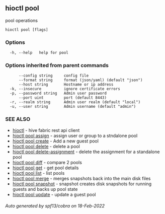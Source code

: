 ## hioctl pool

pool operations

```
hioctl pool [flags]
```

### Options

```
  -h, --help   help for pool
```

### Options inherited from parent commands

```
      --config string     config file
      --format string     format (json/yaml) (default "json")
      --host string       Hostname or ip address
  -k, --insecure          ignore certificate errors
  -p, --password string   Admin user password
      --port uint         port (default 8443)
  -r, --realm string      Admin user realm (default "local")
  -u, --user string       Admin username (default "admin")
```

### SEE ALSO

* [hioctl](hioctl.md)	 - hive fabric rest api client
* [hioctl pool assign](hioctl_pool_assign.md)	 - assign user or group to a stndalone pool
* [hioctl pool create](hioctl_pool_create.md)	 - Add a new guest pool
* [hioctl pool delete](hioctl_pool_delete.md)	 - delete a pool
* [hioctl pool delete-assignment](hioctl_pool_delete-assignment.md)	 - delete the assignment for a standalone pool
* [hioctl pool diff](hioctl_pool_diff.md)	 - compare 2 pools
* [hioctl pool get](hioctl_pool_get.md)	 - get pool details
* [hioctl pool list](hioctl_pool_list.md)	 - list pools
* [hioctl pool merge](hioctl_pool_merge.md)	 - merges snapshots back into the main disk files
* [hioctl pool snapshot](hioctl_pool_snapshot.md)	 - snapshot creates disk snapshots for running guests and backs up pool state
* [hioctl pool update](hioctl_pool_update.md)	 - update a guest pool

###### Auto generated by spf13/cobra on 18-Feb-2022
